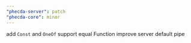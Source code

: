 ```yaml
---
"phecda-server": patch
"phecda-core": minor
---
```


add `Const` and `OneOf` support equal Function
improve server default pipe
